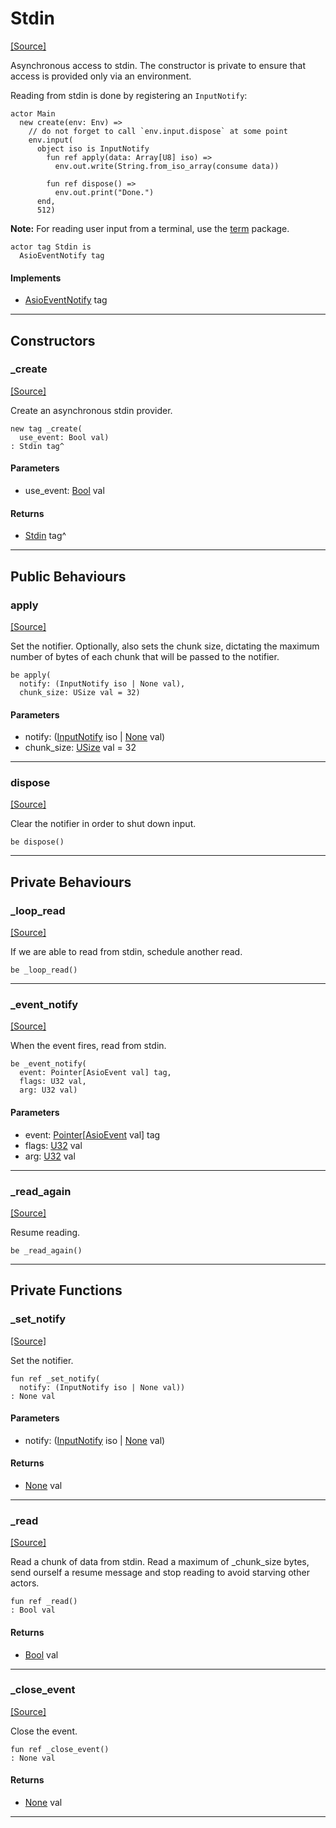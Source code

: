 # Stdin
<span class="source-link">[[Source]](src/builtin/stdin.md#L-0-39)</span>

Asynchronous access to stdin. The constructor is private to ensure that
access is provided only via an environment.

Reading from stdin is done by registering an `InputNotify`:

```pony
actor Main
  new create(env: Env) =>
    // do not forget to call `env.input.dispose` at some point
    env.input(
      object iso is InputNotify
        fun ref apply(data: Array[U8] iso) =>
          env.out.write(String.from_iso_array(consume data))

        fun ref dispose() =>
          env.out.print("Done.")
      end,
      512)
```

**Note:** For reading user input from a terminal, use the [term](term--index.md) package.


```pony
actor tag Stdin is
  AsioEventNotify tag
```

#### Implements

* [AsioEventNotify](builtin-AsioEventNotify.md) tag

---

## Constructors

### _create
<span class="source-link">[[Source]](src/builtin/stdin.md#L-0-68)</span>


Create an asynchronous stdin provider.


```pony
new tag _create(
  use_event: Bool val)
: Stdin tag^
```
#### Parameters

*   use_event: [Bool](builtin-Bool.md) val

#### Returns

* [Stdin](builtin-Stdin.md) tag^

---

## Public Behaviours

### apply
<span class="source-link">[[Source]](src/builtin/stdin.md#L-0-74)</span>


Set the notifier. Optionally, also sets the chunk size, dictating the
maximum number of bytes of each chunk that will be passed to the notifier.


```pony
be apply(
  notify: (InputNotify iso | None val),
  chunk_size: USize val = 32)
```
#### Parameters

*   notify: ([InputNotify](builtin-InputNotify.md) iso | [None](builtin-None.md) val)
*   chunk_size: [USize](builtin-USize.md) val = 32

---

### dispose
<span class="source-link">[[Source]](src/builtin/stdin.md#L-0-82)</span>


Clear the notifier in order to shut down input.


```pony
be dispose()
```

---

## Private Behaviours

### _loop_read
<span class="source-link">[[Source]](src/builtin/stdin.md#L-0-111)</span>


If we are able to read from stdin, schedule another read.


```pony
be _loop_read()
```

---

### _event_notify
<span class="source-link">[[Source]](src/builtin/stdin.md#L-0-119)</span>


When the event fires, read from stdin.


```pony
be _event_notify(
  event: Pointer[AsioEvent val] tag,
  flags: U32 val,
  arg: U32 val)
```
#### Parameters

*   event: [Pointer](builtin-Pointer.md)\[[AsioEvent](builtin-AsioEvent.md) val\] tag
*   flags: [U32](builtin-U32.md) val
*   arg: [U32](builtin-U32.md) val

---

### _read_again
<span class="source-link">[[Source]](src/builtin/stdin.md#L-0-129)</span>


Resume reading.


```pony
be _read_again()
```

---

## Private Functions

### _set_notify
<span class="source-link">[[Source]](src/builtin/stdin.md#L-0-88)</span>


Set the notifier.


```pony
fun ref _set_notify(
  notify: (InputNotify iso | None val))
: None val
```
#### Parameters

*   notify: ([InputNotify](builtin-InputNotify.md) iso | [None](builtin-None.md) val)

#### Returns

* [None](builtin-None.md) val

---

### _read
<span class="source-link">[[Source]](src/builtin/stdin.md#L-0-135)</span>


Read a chunk of data from stdin. Read a maximum of _chunk_size bytes, send
ourself a resume message and stop reading to avoid starving other actors.


```pony
fun ref _read()
: Bool val
```

#### Returns

* [Bool](builtin-Bool.md) val

---

### _close_event
<span class="source-link">[[Source]](src/builtin/stdin.md#L-0-187)</span>


Close the event.


```pony
fun ref _close_event()
: None val
```

#### Returns

* [None](builtin-None.md) val

---


